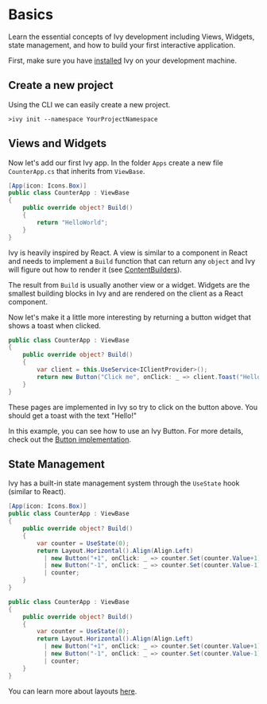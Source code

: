 ﻿---
prepare: |
    var client = this.UseService<IClientProvider>();
---

# Basics

<Ingress>
Learn the essential concepts of Ivy development including Views, Widgets, state management, and how to build your first interactive application.
</Ingress>

First, make sure you have [installed](./02_Installation.md) Ivy on your development machine.

## Create a new project

Using the CLI we can easily create a new project.

```terminal
>ivy init --namespace YourProjectNamespace
```

## Views and Widgets

Now let's add our first Ivy app. In the folder `Apps` create a new file `CounterApp.cs` that inherits from `ViewBase`.

```csharp
[App(icon: Icons.Box)]
public class CounterApp : ViewBase
{
    public override object? Build()
    {
        return "HelloWorld";
    }
}
```

Ivy is heavily inspired by React. A view is similar to a component in React and needs to implement a `Build` function that can return any `object` and Ivy will figure out how to render it (see [ContentBuilders](../02_Concepts/ContentBuilders.md)).

The result from `Build` is usually another view or a widget. Widgets are the smallest building blocks in Ivy and are rendered on the client as a React component.

Now let's make it a little more interesting by returning a button widget that shows a toast when clicked.

```csharp demo-below
public class CounterApp : ViewBase
{
    public override object? Build()
    {
        var client = this.UseService<IClientProvider>();
        return new Button("Click me", onClick: _ => client.Toast("Hello!"));
    }
}
```

<Callout Icon="Info">
These pages are implemented in Ivy so try to click on the button above. You should get a toast with the text "Hello!"
</Callout>

In this example, you can see how to use an Ivy Button. For more details, check out the [Button implementation](../../02_Widgets/01_Common/Button.md).

## State Management

Ivy has a built-in state management system through the `UseState` hook (similar to React).

```csharp
[App(icon: Icons.Box)]
public class CounterApp : ViewBase
{
    public override object? Build()
    {
        var counter = UseState(0);
        return Layout.Horizontal().Align(Align.Left)
          | new Button("+1", onClick: _ => counter.Set(counter.Value+1))
          | new Button("-1", onClick: _ => counter.Set(counter.Value-1))
          | counter;
    }
}
```

```csharp demo
public class CounterApp : ViewBase
{
    public override object? Build()
    {
        var counter = UseState(0);
        return Layout.Horizontal().Align(Align.Left)
          | new Button("+1", onClick: _ => counter.Set(counter.Value+1))
          | new Button("-1", onClick: _ => counter.Set(counter.Value-1))
          | counter;
    }
}
```

You can learn more about layouts [here](../../02_Widgets/04_Layouts/SidebarLayout.md).
